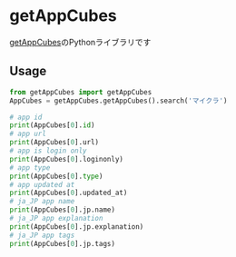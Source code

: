 # getAppCubes

[getAppCubes](https://apps.moons14.com/)のPythonライブラリです<br>

## Usage

```python
from getAppCubes import getAppCubes
AppCubes = getAppCubes.getAppCubes().search('マイクラ')

# app id
print(AppCubes[0].id)
# app url
print(AppCubes[0].url)
# app is login only
print(AppCubes[0].loginonly)
# app type
print(AppCubes[0].type)
# app updated at
print(AppCubes[0].updated_at)
# ja_JP app name
print(AppCubes[0].jp.name)
# ja_JP app explanation
print(AppCubes[0].jp.explanation)
# ja_JP app tags
print(AppCubes[0].jp.tags)
```
